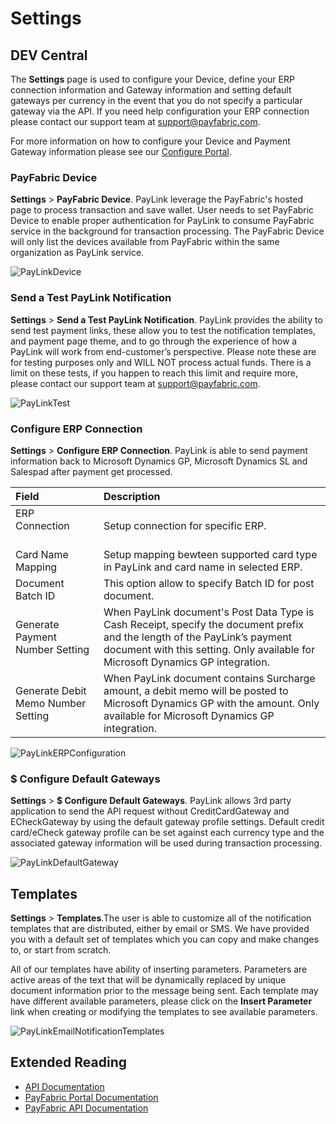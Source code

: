 # Settings

## DEV Central

The **Settings** page is used to configure your Device, define your ERP connection information and Gateway information and setting default gateways per currency in the event that you do not specify a particular gateway via the API.  If you need help configuration your ERP connection please contact our support team at <support@payfabric.com>.

For more information on how to configure your Device and Payment Gateway information please see our [Configure Portal](Configure%20Portal.md).

### PayFabric Device

**Settings** > **PayFabric Device**. PayLink leverage the PayFabric's hosted page to process transaction and save wallet. User needs to set PayFabric Device to enable proper authentication for PayLink to consume PayFabric service in the background for transaction processing. The PayFabric Device will only list the devices available from PayFabric within the same organization as PayLink service.

![PayLinkDevice](https://s3-us-west-1.amazonaws.com/github-screenshot-repository/V3/PayLinkDevice.png)

### Send a Test PayLink Notification

**Settings** > **Send a Test PayLink Notification**. PayLink provides the ability to send test payment links, these allow you to test the notification templates, and payment page theme, and to go through the experience of how a PayLink will work from end-customer’s perspective. Please note these are for testing purposes only and WILL NOT process actual funds. There is a limit on these tests, if you happen to reach this limit and require more, please contact our support team at <support@payfabric.com>.

![PayLinkTest](https://s3-us-west-1.amazonaws.com/github-screenshot-repository/V3/PayLinkTest.png)

### Configure ERP Connection

**Settings** > **Configure ERP Connection**. PayLink is able to send payment information back to Microsoft Dynamics GP, Microsoft Dynamics SL and Salespad after payment get processed.

|Field                          |Description  |
|:------------------------------|:-------------|
| ERP Connection          | Setup connection for specific ERP. |
| Card Name Mapping       | Setup mapping bewteen supported card type in PayLink and card name in selected ERP. |
| Document Batch ID       |  This option allow to specify Batch ID for post document. |
| Generate Payment Number Setting       | When PayLink document's Post Data Type is Cash Receipt, specify the document prefix and the length of the PayLink’s payment document with this setting. Only available for Microsoft Dynamics GP integration. |
| Generate Debit Memo Number Setting       | When PayLink document contains Surcharge amount, a debit memo will be posted to Microsoft Dynamics GP with the amount. Only available for Microsoft Dynamics GP integration. |

![PayLinkERPConfiguration](https://s3-us-west-1.amazonaws.com/github-screenshot-repository/V3/PayLinkERPConfiguration.png)

### $ Configure Default Gateways

**Settings** > **$ Configure Default Gateways**. PayLink allows 3rd party application to send the API request without CreditCardGateway and ECheckGateway by using the default gateway profile settings. Default credit card/eCheck gateway profile can be set against each currency type and the associated gateway information will be used during transaction processing. 

![PayLinkDefaultGateway](https://s3-us-west-1.amazonaws.com/github-screenshot-repository/V3/PayLinkDefaultGateway.png)

## Templates

**Settings** > **Templates**.The user is able to customize all of the notification templates that are distributed, either by email or SMS.  We have provided you with a default set of templates which you can copy and make changes to, or start from scratch.

All of our templates have ability of inserting parameters.  Parameters are active areas of the text that will be dynamically replaced by unique document information prior to the message being sent.  Each template may have different available parameters, please click on the **Insert Parameter** link when creating or modifying the templates to see available parameters.

![PayLinkEmailNotificationTemplates](https://s3-us-west-1.amazonaws.com/github-screenshot-repository/V3/PayLinkEmailNotificationTemplates.png)

Extended Reading
----------------

* [API Documentation](https://github.com/PayFabric/APIs/tree/master/PayLink)
* [PayFabric Portal Documentation](https://github.com/PayFabric/Portal)
* [PayFabric API Documentation](https://github.com/PayFabric/APIs)
